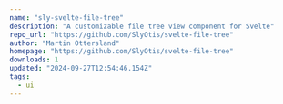 ```yaml
---
name: "sly-svelte-file-tree"
description: "A customizable file tree view component for Svelte"
repo_url: "https://github.com/SlyOtis/svelte-file-tree"
author: "Martin Ottersland"
homepage: "https://github.com/SlyOtis/svelte-file-tree"
downloads: 1
updated: "2024-09-27T12:54:46.154Z"
tags: 
  - ui
---
```

